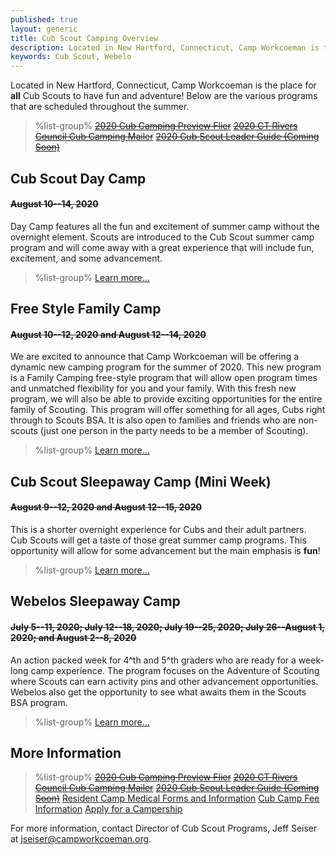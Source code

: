 ```yaml
---
published: true
layout: generic
title: Cub Scout Camping Overview
description: Located in New Hartford, Connecticut, Camp Workcoeman is the place for all Cub Scouts to have fun and adventure! Contained are the various programs that are scheduled throughout the summer.
keywords: Cub Scout, Webelo
---
```


Located in New Hartford, Connecticut, Camp Workcoeman is the place for **all**
Cub Scouts to have fun and adventure! Below are the various programs that are
scheduled throughout the summer.

> %list-group%
> <a href="{{ site.url }}/pdf/2020/2020-cub-flier.pdf" class="list-group-item"><del>2020 Cub Camping Preview Flier</del></a>
> <a href="{{ site.url }}/pdf/2020/2020-crc-cub-mailer.pdf" class="list-group-item"><del>2020 CT Rivers Council Cub Camping Mailer</del></a>
> <a href="{{ site.url }}/pdf/2019/2019-cub-leader-guide.pdf" class="list-group-item"><del>2020 Cub Scout Leader Guide (Coming Soon)</del></a>

## Cub Scout Day Camp

#### ~~August 10--14, 2020~~

Day Camp features all the fun and excitement of summer camp without the
overnight element. Scouts are introduced to the Cub Scout summer camp program
and will come away with a great experience that will include fun, excitement,
and some advancement.

> %list-group%
> <a href="{{ site.url }}/cub-scouts/day-camp/" class="list-group-item">Learn more&hellip;</a>

## Free Style Family Camp

#### ~~August 10--12, 2020 and August 12--14, 2020~~

We are excited to announce that Camp Workcoeman will be offering a dynamic new
camping program for the summer of 2020. This new program is a Family Camping
free-style program that will allow open program times and unmatched flexibility
for you and your family. With this fresh new program, we will also be able to
provide exciting opportunities for the entire family of Scouting. This program
will offer something for all ages, Cubs right through to Scouts BSA. It is also
open to families and friends who are non-scouts (just one person in the party
needs to be a member of Scouting).

> %list-group%
> <a href="{{ site.url }}/cub-scouts/family-camp/" class="list-group-item">Learn more&hellip;</a>

## Cub Scout Sleepaway Camp (Mini Week)

#### ~~August 9--12, 2020 and August 12--15, 2020~~

This is a shorter overnight experience for Cubs and their adult partners. Cub
Scouts will get a taste of those great summer camp programs. This opportunity
will allow for some advancement but the main emphasis is **fun**!

> %list-group%
> <a href="{{ site.url }}/cub-scouts/mini-week/" class="list-group-item">Learn more&hellip;</a>

## Webelos Sleepaway Camp

#### ~~July 5--11, 2020; July 12--18, 2020; July 19--25, 2020; July 26--August 1, 2020; and August 2--8, 2020~~

An action packed week for 4^th and 5^th graders who are ready for a week-long
camp experience. The program focuses on the Adventure of Scouting where Scouts
can earn activity pins and other advancement opportunities. Webelos also get
the opportunity to see what awaits them in the Scouts BSA program.

> %list-group%
> <a href="{{ site.url }}/cub-scouts/webelos-resident-camp/" class="list-group-item">Learn more&hellip;</a>

## More Information

> %list-group%
> <a href="{{ site.url }}/pdf/2020/2020-cub-flier.pdf" class="list-group-item"><del>2020 Cub Camping Preview Flier</del></a>
> <a href="{{ site.url }}/pdf/2020/2020-crc-cub-mailer.pdf" class="list-group-item"><del>2020 CT Rivers Council Cub Camping Mailer</del></a>
> <a href="{{ site.url }}/pdf/2019/2019-cub-leader-guide.pdf" class="list-group-item"><del>2020 Cub Scout Leader Guide (Coming Soon)</del></a>
> <a href="{{ site.url }}/summer-camp/forms/medical-form-info/" class="list-group-item">Resident Camp Medical Forms and Information</a>
> <a href="{{ site.url }}/cub-scouts/fees/" class="list-group-item">Cub Camp Fee Information</a>
> <a href="{{ site.url }}/scouts-bsa/fees/camperships/" class="list-group-item">Apply for a Campership</a>

For more information, contact Director of Cub Scout Programs, Jeff Seiser at
[jseiser@campworkcoeman.org](mailto:jseiser@campworkcoeman.org).
